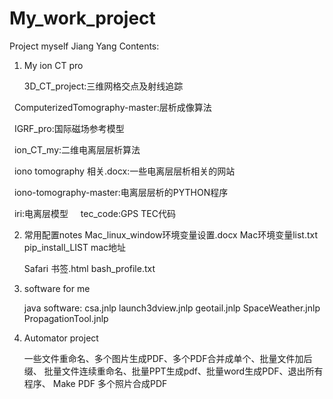 # My_work_project
Project myself Jiang Yang 
Contents:




1. My ion CT pro

   3D_CT_project:三维网格交点及射线追踪
   
   ComputerizedTomography-master:层析成像算法
   
   IGRF_pro:国际磁场参考模型 
   
   ion_CT_my:二维电离层层析算法 
   
   iono tomography 相关.docx:一些电离层层析相关的网站
   
   iono-tomography-master:电离层层析的PYTHON程序 
   
   iri:电离层模型
   
   tec_code:GPS TEC代码
 
2. 常用配置notes
   Mac_linux_window环境变量设置.docx Mac环境变量list.txt pip_install_LIST mac地址
      
   Safari 书签.html   bash_profile.txt
   
3. software for me

   java software:
   csa.jnlp  launch3dview.jnlp geotail.jnlp SpaceWeather.jnlp PropagationTool.jnlp   

4. Automator project
    
    一些文件重命名、多个图片生成PDF、多个PDF合并成单个、批量文件加后缀、
    批量文件连续重命名、批量PPT生成pdf、批量word生成PDF、退出所有程序、
    Make PDF 多个照片合成PDF